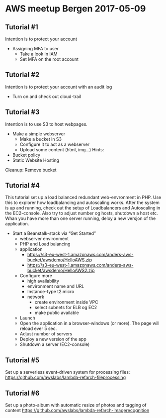 # AWS meetup Bergen 2017-05-09

## Tutorial #1
Intention is to protect your account
* Assigning MFA to user
  * Take a look in IAM
  * Set MFA on the root account

## Tutorial #2
Intention is to protect your account with an audit log

* Turn on and check out cloud-trail

## Tutorial #3
Intention is to use S3 to host webpages. 

* Make a simple webserver
  * Make a bucket in S3
  * Configure it to act as a webserver
  * Upload some content (html, img…)
Hints:
* Bucket policy
* Static Website Hosting

Cleanup: Remove bucket

## Tutorial #4
This tutorial set up a load balanced redundant web-envronment in PHP. Use this to explorer how loadbalancing and autoscaling works. After the system is up and running, check out the setup of Loadbalancers and Autoscaling in the EC2-console. Also try to adjust number og hosts, shutdown a host etc. Whan you have more than one server running, deloy a new versjon of the application.

* Start a Beanstalk-stack via “Get Started”
  * webserver environment
  * PHP and Load balancing
  * application 
    * https://s3-eu-west-1.amazonaws.com/anders-aws-bucket/awsdemo/HelloAWS.zip
    * https://s3-eu-west-1.amazonaws.com/anders-aws-bucket/awsdemo/HelloAWS2.zip
  * Configure more
    * high availability
    * environment name and URL
    * Instance-type t2.micro
    * network
      * create environment inside VPC
      * select subnets for ELB og EC2
      * make public available
  * Launch
  * Open the application in a browser-windows (or more). The page will reload ever 5 sec. 
   * Adjust number of servers
   * Deploy a new version of the app 
   * Shutdown a server (EC2-console)

## Tutorial #5
Set up a serverless event-driven system for processing files:
https://github.com/awslabs/lambda-refarch-fileprocessing

## Tutorial #6
Set up a photo-album with automatic resize of photos and tagging of content
https://github.com/awslabs/lambda-refarch-imagerecognition

